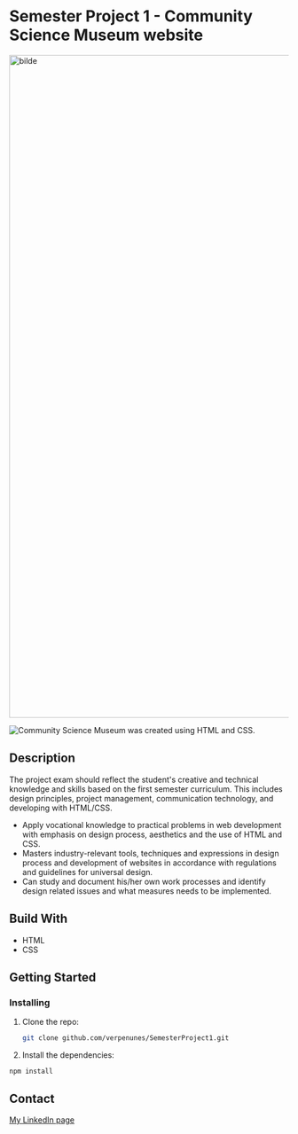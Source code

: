 # Semester Project 1 - Community Science Museum website

<img width="1196" alt="bilde" src="https://github.com/verpenunes/SemesterProject1/assets/106631829/ccf5f21b-c5eb-402b-af99-df892670dbd7">

![Community Science Museum](https://velvety-monstera-64ffbe.netlify.app/) was created using HTML and CSS.

## Description
The project exam should reflect the student's creative and technical knowledge and skills based on the first semester curriculum. This includes design principles, project management, communication technology, and developing with HTML/CSS.<br/>
<ul>
  <li>Apply vocational knowledge to practical problems in web development with emphasis on design process, aesthetics and the use of HTML and CSS.</li>
  <li>Masters industry-relevant tools, techniques and expressions in design process and development of websites in accordance with regulations and guidelines for universal design.
  <li>Can study and document his/her own work processes and identify design related issues and what measures needs to be implemented.</li>
</ul>

## Build With
<ul>
  <li>HTML</li>
  <li>CSS</li>
</ul>

## Getting Started
### Installing

1. Clone the repo:
   ```bash
   git clone github.com/verpenunes/SemesterProject1.git
   ```
2. Install the dependencies:

```
npm install
```

## Contact

[My LinkedIn page](www.linkedin.com)
